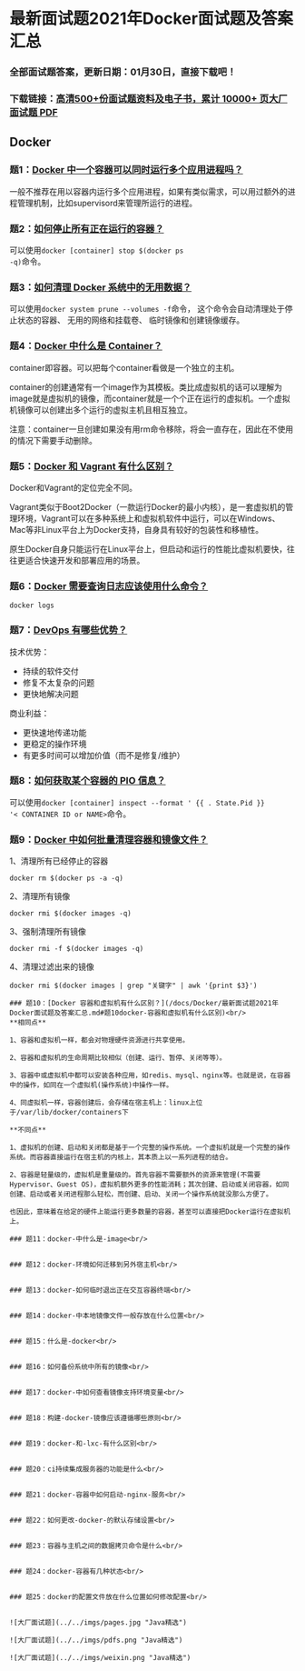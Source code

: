 # 最新面试题2021年Docker面试题及答案汇总

### 全部面试题答案，更新日期：01月30日，直接下载吧！

### 下载链接：[高清500+份面试题资料及电子书，累计 10000+ 页大厂面试题  PDF](/docs/index.md)

## Docker

### 题1：[Docker 中一个容器可以同时运行多个应用进程吗？](/docs/Docker/最新面试题2021年Docker面试题及答案汇总.md#题1docker-中一个容器可以同时运行多个应用进程吗)<br/>
一般不推荐在用以容器内运行多个应用进程，如果有类似需求，可以用过额外的进程管理机制，比如supervisord来管理所运行的进程。

### 题2：[如何停止所有正在运行的容器？](/docs/Docker/最新面试题2021年Docker面试题及答案汇总.md#题2如何停止所有正在运行的容器)<br/>
可以使用<code>docker [container] stop $(docker ps -q)</code>命令。

### 题3：[如何清理 Docker 系统中的无用数据？](/docs/Docker/最新面试题2021年Docker面试题及答案汇总.md#题3如何清理-docker-系统中的无用数据)<br/>
可以使用<code>docker system prune --volumes -f</code>命令， 这个命令会自动清理处于停止状态的容器、 无用的网络和挂载卷、 临时镜像和创建镜像缓存。

### 题4：[Docker 中什么是 Container？](/docs/Docker/最新面试题2021年Docker面试题及答案汇总.md#题4docker-中什么是-container)<br/>
container即容器。可以把每个container看做是一个独立的主机。 

container的创建通常有一个image作为其模板。类比成虚拟机的话可以理解为image就是虚拟机的镜像，而container就是一个个正在运行的虚拟机。一个虚拟机镜像可以创建出多个运行的虚拟主机且相互独立。

注意：container一旦创建如果没有用rm命令移除，将会一直存在，因此在不使用的情况下需要手动删除。

### 题5：[Docker 和 Vagrant 有什么区别？](/docs/Docker/最新面试题2021年Docker面试题及答案汇总.md#题5docker-和-vagrant-有什么区别)<br/>
Docker和Vagrant的定位完全不同。

Vagrant类似于Boot2Docker（一款运行Docker的最小内核），是一套虚拟机的管理环境，Vagrant可以在多种系统上和虚拟机软件中运行，可以在Windows、Mac等非Linux平台上为Docker支持，自身具有较好的包装性和移植性。

原生Docker自身只能运行在Linux平台上，但启动和运行的性能比虚拟机要快，往往更适合快速开发和部署应用的场景。


### 题6：[Docker 需要查询日志应该使用什么命令？](/docs/Docker/最新面试题2021年Docker面试题及答案汇总.md#题6docker-需要查询日志应该使用什么命令)<br/>
```shell
docker logs
```

### 题7：[DevOps 有哪些优势？](/docs/Docker/最新面试题2021年Docker面试题及答案汇总.md#题7devops-有哪些优势)<br/>
技术优势：

- 持续的软件交付
- 修复不太复杂的问题
- 更快地解决问题

商业利益：

- 更快速地传递功能
- 更稳定的操作环境
- 有更多时间可以增加价值（而不是修复/维护）

### 题8：[如何获取某个容器的 PIO 信息？](/docs/Docker/最新面试题2021年Docker面试题及答案汇总.md#题8如何获取某个容器的-pio-信息)<br/>
可以使用<code>docker [container] inspect --format ' {{ . State.Pid }} '< CONTAINER ID or NAME></code>命令。

### 题9：[Docker 中如何批量清理容器和镜像文件？](/docs/Docker/最新面试题2021年Docker面试题及答案汇总.md#题9docker-中如何批量清理容器和镜像文件)<br/>
1、清理所有已经停止的容器
```shell
docker rm $(docker ps -a -q)
```
2、清理所有镜像
```shell
docker rmi $(docker images -q)
```
3、强制清理所有镜像
```shell
docker rmi -f $(docker images -q)
```
4、清理过滤出来的镜像
```shell
docker rmi $(docker images | grep "关键字" | awk '{print $3}')

### 题10：[Docker 容器和虚拟机有什么区别？](/docs/Docker/最新面试题2021年Docker面试题及答案汇总.md#题10docker-容器和虚拟机有什么区别)<br/>
**相同点**

1、容器和虚拟机一样，都会对物理硬件资源进行共享使用。

2、容器和虚拟机的生命周期比较相似（创建、运行、暂停、关闭等等）。

3、容器中或虚拟机中都可以安装各种应用，如redis、mysql、nginx等。也就是说，在容器中的操作，如同在一个虚拟机(操作系统)中操作一样。

4、同虚拟机一样，容器创建后，会存储在宿主机上：linux上位于/var/lib/docker/containers下

**不同点**

1、虚拟机的创建、启动和关闭都是基于一个完整的操作系统。一个虚拟机就是一个完整的操作系统。而容器直接运行在宿主机的内核上，其本质上以一系列进程的结合。

2、容器是轻量级的，虚拟机是重量级的。首先容器不需要额外的资源来管理(不需要Hypervisor、Guest OS)，虚拟机额外更多的性能消耗；其次创建、启动或关闭容器，如同创建、启动或者关闭进程那么轻松，而创建、启动、关闭一个操作系统就没那么方便了。

也因此，意味着在给定的硬件上能运行更多数量的容器，甚至可以直接把Docker运行在虚拟机上。

### 题11：docker-中什么是-image<br/>


### 题12：docker-环境如何迁移到另外宿主机<br/>


### 题13：docker-如何临时退出正在交互容器终端<br/>


### 题14：docker-中本地镜像文件一般存放在什么位置<br/>


### 题15：什么是-docker<br/>


### 题16：如何备份系统中所有的镜像<br/>


### 题17：docker-中如何查看镜像支持环境变量<br/>


### 题18：构建-docker-镜像应该遵循哪些原则<br/>


### 题19：docker-和-lxc-有什么区别<br/>


### 题20：ci持续集成服务器的功能是什么<br/>


### 题21：docker-容器中如何启动-nginx-服务<br/>


### 题22：如何更改-docker-的默认存储设置<br/>


### 题23：容器与主机之间的数据拷贝命令是什么<br/>


### 题24：docker-容器有几种状态<br/>


### 题25：docker的配置文件放在什么位置如何修改配置<br/>


![大厂面试题](../../imgs/pages.jpg "Java精选")

![大厂面试题](../../imgs/pdfs.png "Java精选")

![大厂面试题](../../imgs/weixin.png "Java精选")